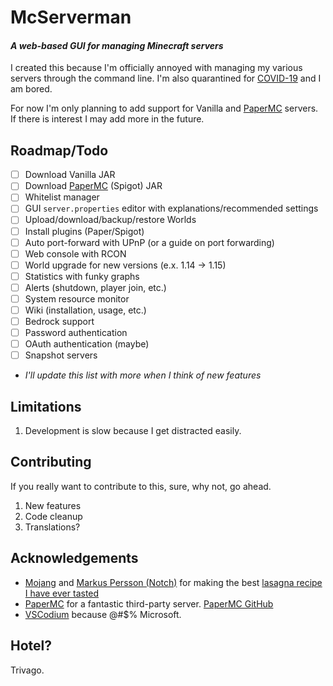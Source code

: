 # McServerman

#### *A web-based GUI for managing Minecraft servers*

I created this because I'm officially annoyed with managing my various servers through the command line. I'm also quarantined for [COVID-19](https://en.wikipedia.org/wiki/Coronavirus_disease_2019) and I am bored.

For now I'm only planning to add support for Vanilla and [PaperMC](https://papermc.io/) servers. If there is interest I may add more in the future.

## Roadmap/Todo

- [ ] Download Vanilla JAR
- [ ] Download [PaperMC](https://papermc.io/) (Spigot) JAR
- [ ] Whitelist manager
- [ ] GUI `server.properties` editor with explanations/recommended settings
- [ ] Upload/download/backup/restore Worlds
- [ ] Install plugins (Paper/Spigot)
- [ ] Auto port-forward with UPnP (or a guide on port forwarding)
- [ ] Web console with RCON
- [ ] World upgrade for new versions (e.x. 1.14 -> 1.15)
- [ ] Statistics with funky graphs
- [ ] Alerts (shutdown, player join, etc.)
- [ ] System resource monitor
- [ ] Wiki (installation, usage, etc.)
- [ ] Bedrock support
- [ ] Password authentication
- [ ] OAuth authentication (maybe)
- [ ] Snapshot servers
- *I'll update this list with more when I think of new features*

## Limitations

1. Development is slow because I get distracted easily.

## Contributing

If you really want to contribute to this, sure, why not, go ahead.

1. New features
2. Code cleanup
3. Translations?

## Acknowledgements

- [Mojang](https://www.mojang.com/) and [Markus Persson (Notch)](https://en.wikipedia.org/wiki/Markus_Persson) for making the best [lasagna recipe I have ever tasted](https://www.minecraft.net/en-us/)
- [PaperMC](https://papermc.io/) for a fantastic third-party server. [PaperMC GitHub](https://github.com/PaperMC)
- [VSCodium](https://vscodium.com/) because @#$% Microsoft.

## Hotel?

Trivago.
